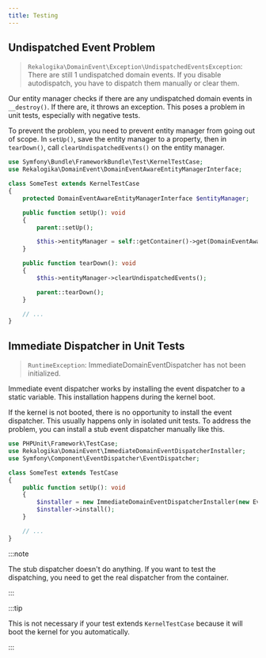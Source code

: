 ```yaml
---
title: Testing
---
```


## Undispatched Event Problem

> `Rekalogika\DomainEvent\Exception\UndispatchedEventsException`: There are
> still 1 undispatched domain events. If you disable autodispatch, you have to
> dispatch them manually or clear them.

Our entity manager checks if there are any undispatched domain events in
`__destroy()`. If there are, it throws an exception. This poses a problem in
unit tests, especially with negative tests.

To prevent the problem, you need to prevent entity manager from going out of
scope. In `setUp()`, save the entity manager to a property, then in
`tearDown()`, call `clearUndispatchedEvents()` on the entity manager.

```php
use Symfony\Bundle\FrameworkBundle\Test\KernelTestCase;
use Rekalogika\DomainEvent\DomainEventAwareEntityManagerInterface;

class SomeTest extends KernelTestCase
{
    protected DomainEventAwareEntityManagerInterface $entityManager;

    public function setUp(): void
    {
        parent::setUp();

        $this->entityManager = self::getContainer()->get(DomainEventAwareEntityManagerInterface::class);
    }

    public function tearDown(): void
    {
        $this->entityManager->clearUndispatchedEvents();

        parent::tearDown();
    }

    // ...
}
```

## Immediate Dispatcher in Unit Tests

> `RuntimeException`: ImmediateDomainEventDispatcher has not been initialized.

Immediate event dispatcher works by installing the event dispatcher to a static
variable. This installation happens during the kernel boot.

If the kernel is not booted, there is no opportunity to install the event
dispatcher. This usually happens only in isolated unit tests. To address the
problem, you can install a stub event dispatcher manually like this.

```php
use PHPUnit\Framework\TestCase;
use Rekalogika\DomainEvent\ImmediateDomainEventDispatcherInstaller;
use Symfony\Component\EventDispatcher\EventDispatcher;

class SomeTest extends TestCase
{
    public function setUp(): void
    {
        $installer = new ImmediateDomainEventDispatcherInstaller(new EventDispatcher);
        $installer->install();
    }

    // ...
}
```

:::note

The stub dispatcher doesn't do anything. If you want to test the dispatching,
you need to get the real dispatcher from the container.

:::

:::tip

This is not necessary if your test extends `KernelTestCase` because it will boot
the kernel for you automatically.

:::